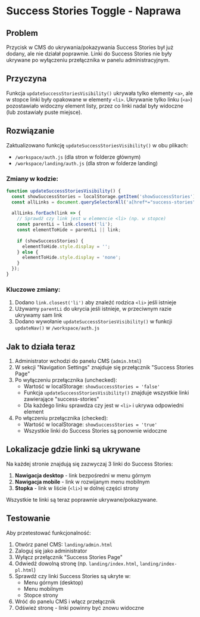 # Success Stories Toggle - Naprawa

## Problem
Przycisk w CMS do ukrywania/pokazywania Success Stories był już dodany, ale nie działał poprawnie. Linki do Success Stories nie były ukrywane po wyłączeniu przełącznika w panelu administracyjnym.

## Przyczyna
Funkcja `updateSuccessStoriesVisibility()` ukrywała tylko elementy `<a>`, ale w stopce linki były opakowane w elementy `<li>`. Ukrywanie tylko linku (`<a>`) pozostawiało widoczny element listy, przez co linki nadal były widoczne (lub zostawiały puste miejsce).

## Rozwiązanie
Zaktualizowano funkcję `updateSuccessStoriesVisibility()` w obu plikach:
- `/workspace/auth.js` (dla stron w folderze głównym)
- `/workspace/landing/auth.js` (dla stron w folderze landing)

### Zmiany w kodzie:

```javascript
function updateSuccessStoriesVisibility() {
  const showSuccessStories = localStorage.getItem('showSuccessStories') !== 'false';
  const allLinks = document.querySelectorAll('a[href*="success-stories"]');
  
  allLinks.forEach(link => {
    // Sprawdź czy link jest w elemencie <li> (np. w stopce)
    const parentLi = link.closest('li');
    const elementToHide = parentLi || link;
    
    if (showSuccessStories) {
      elementToHide.style.display = '';
    } else {
      elementToHide.style.display = 'none';
    }
  });
}
```

### Kluczowe zmiany:
1. Dodano `link.closest('li')` aby znaleźć rodzica `<li>` jeśli istnieje
2. Używamy `parentLi` do ukrycia jeśli istnieje, w przeciwnym razie ukrywamy sam link
3. Dodano wywołanie `updateSuccessStoriesVisibility()` w funkcji `updateNav()` w `/workspace/auth.js`

## Jak to działa teraz

1. Administrator wchodzi do panelu CMS (`admin.html`)
2. W sekcji "Navigation Settings" znajduje się przełącznik "Success Stories Page"
3. Po wyłączeniu przełącznika (unchecked):
   - Wartość w localStorage: `showSuccessStories = 'false'`
   - Funkcja `updateSuccessStoriesVisibility()` znajduje wszystkie linki zawierające "success-stories"
   - Dla każdego linku sprawdza czy jest w `<li>` i ukrywa odpowiedni element
4. Po włączeniu przełącznika (checked):
   - Wartość w localStorage: `showSuccessStories = 'true'`
   - Wszystkie linki do Success Stories są ponownie widoczne

## Lokalizacje gdzie linki są ukrywane

Na każdej stronie znajdują się zazwyczaj 3 linki do Success Stories:
1. **Nawigacja desktop** - link bezpośredni w menu górnym
2. **Nawigacja mobile** - link w rozwijanym menu mobilnym
3. **Stopka** - link w liście (`<li>`) w dolnej części strony

Wszystkie te linki są teraz poprawnie ukrywane/pokazywane.

## Testowanie

Aby przetestować funkcjonalność:
1. Otwórz panel CMS: `landing/admin.html`
2. Zaloguj się jako administrator
3. Wyłącz przełącznik "Success Stories Page"
4. Odwiedź dowolną stronę (np. `landing/index.html`, `landing/index-pl.html`)
5. Sprawdź czy linki Success Stories są ukryte w:
   - Menu górnym (desktop)
   - Menu mobilnym
   - Stopce strony
6. Wróć do panelu CMS i włącz przełącznik
7. Odśwież stronę - linki powinny być znowu widoczne
